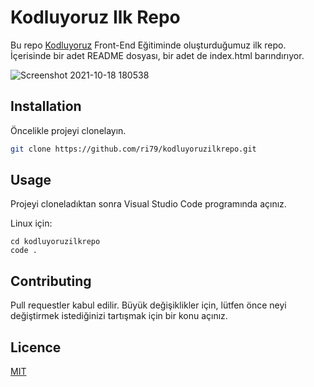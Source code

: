 # Kodluyoruz Ilk Repo
Bu repo [Kodluyoruz](https://www.kodluyoruz.org) Front-End Eğitiminde oluşturduğumuz ilk repo. İçerisinde bir adet README dosyası, bir adet de index.html barındırıyor.

![Screenshot 2021-10-18 180538](https://user-images.githubusercontent.com/26644949/137759500-a1459e38-fab5-4dc4-b4df-877a9f621e5a.png)


## Installation

Öncelikle projeyi clonelayın.

```bash
git clone https://github.com/ri79/kodluyoruzilkrepo.git
```

## Usage

Projeyi cloneladıktan sonra Visual Studio Code programında açınız.

Linux için:

```linux
cd kodluyoruzilkrepo
code .
```



## Contributing


Pull requestler kabul edilir. Büyük değişiklikler için, lütfen önce neyi değiştirmek istediğinizi tartışmak için bir konu açınız.

## Licence


[MIT](https://choosealicense.com/licenses/mit/)
